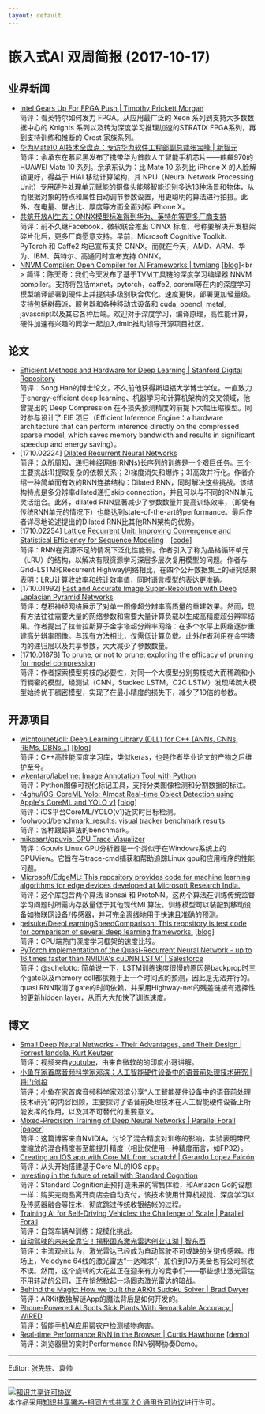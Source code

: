 ```yaml
---
layout: default
---
```


# 嵌入式AI 双周简报 (2017-10-17)

## 业界新闻

- [Intel Gears Up For FPGA Push | Timothy Prickett Morgan](https://www.nextplatform.com/2017/10/02/intel-gears-fpga-push/)<br />
简评：看英特尔如何发力 FPGA。从应用最广泛的 Xeon 系列到支持大多数数据中心的 Knights 系列以及转为深度学习推理加速的STRATIX FPGA系列，再到支持训练和推断的 Crest 家族系列。
- [华为Mate10 AI技术全盘点：专访华为软件工程部副总裁张宝峰 | 新智元](https://mp.weixin.qq.com/s?timestamp=1508207164&src=3&ver=1&signature=LD5Gs4d3SbEX9*Uh66q0yJL9-tR0nxFEOVOuHZQ170t9jdtwgVNSValwLHh6YOnY7mkcLyWYUA2jruym*YEfVswPVPkTAZtgUZYV8WvpXWEdDGYg0OgC20RWFqhX52p33JxNfiW02GEruDZn7DTY30NFFW6bNV3qt45E77Cxqz8=)<br />
简评：余承东在慕尼黑发布了携带华为首款人工智能手机芯片——麒麟970的 HUAWEI Mate 10 系列。余承东认为：比 Mate 10 系列比 iPhone X 的人脸解锁更好，得益于 HiAI 移动计算架构，其 NPU（Neural Network Processing Unit）专用硬件处理单元赋能的摄像头能够智能识别多达13种场景和物体，从而根据对象的特点和属性自动调节参数设置，用更聪明的算法进行拍摄。此外，在电量、屏占比、厚度等方面全面对标 iPhone X。
- [共筑开放AI生态：ONNX模型标准得到华为、英特尔等更多厂商支持](https://mp.weixin.qq.com/s/kBDJ3lEj-JQDpNzvw6aV1Q)<br />
简评：前不久继Facebook、微软联合推出 ONNX 标准，号称要解决开发框架碎片化后，更多厂商愿意支持。早前，Microsoft Cognitive Toolkit、PyTorch 和 Caffe2 均已宣布支持 ONNX。而就在今天，AMD、ARM、华为、IBM、英特尔、高通同时宣布支持 ONNX。
- [NNVM Compiler: Open Compiler for AI Frameworks | tvmlang](http://www.tvmlang.org/2017/10/06/nnvm-compiler-announcement.html) [[blog](https://mp.weixin.qq.com/s/qkvX0rmEe0yQ-BhCmWAXSQ)]<br \>
简评：陈天奇：我们今天发布了基于TVM工具链的深度学习编译器 NNVM compiler。支持将包括mxnet，pytorch，caffe2, coreml等在内的深度学习模型编译部署到硬件上并提供多级别联合优化。速度更快，部署更加轻量级。 支持包括树莓派，服务器和各种移动式设备和 cuda, opencl, metal, javascript以及其它各种后端。欢迎对于深度学习，编译原理，高性能计算，硬件加速有兴趣的同学一起加入dmlc推动领导开源项目社区。

## 论文

- [Efficient Methods and Hardware for Deep Learning | Stanford Digital Repository](https://purl.stanford.edu/qf934gh3708)<br />
简评：Song Han的博士论文，不久前他获得斯坦福大学博士学位，一直致力于energy-efficient deep learning、机器学习和计算机架构的交叉领域，他曾提出的 Deep Compression 在不损失预测精度的前提下大幅压缩模型。同时参与设计了 EIE 项目（Efficient Inference Engine：a hardware architecture that can perform inference directly on the compressed sparse model, which saves memory bandwidth and results in significant speedup and energy saving）。 
- [1710.02224] [Dilated Recurrent Neural Networks](https://arxiv.org/abs/1710.02224)<br />
简评：众所周知，递归神经网络(RNNs)长序列的训练是一个艰巨任务。三个主要挑战:1)提取复杂的依赖关系；2)梯度消失和爆炸；3)高效并行化。作者介绍一种简单而有效的RNN连接结构：Dilated RNN，同时解决这些挑战。该结构特点是多分辨率dilated递归skip connection，并且可以与不同的RNN单元灵活组合。此外，dilated RNN显著减少了参数数量并提高训练效率，（即使有传统RNN单元的情况下）也能达到state-of-the-art的performance。最后作者详尽地论述提出的Dilated RNN比其他RNN架构的优势。
- [1710.02254] [Lattice Recurrent Unit: Improving Convergence and Statistical Efficiency for Sequence Modeling](https://arxiv.org/abs/1710.02254)　[[code](https://github.com/chahuja/lru)]<br />
简评：RNN在资源不足的情况下泛化性能弱。作者引入了称为晶格循环单元（LRU）的结构，以解决有限资源学习深层多层次复用模型的问题。作者与Grid-LSTM和Recurrent Highway网络相比，在四个公开数据集上的研究结果表明：LRU计算收敛率和统计效率值，同时语言模型的表达更准确。
- [1710.01992] [Fast and Accurate Image Super-Resolution with Deep Laplacian Pyramid Networks](https://arxiv.org/abs/1710.01992)<br />
简评：卷积神经网络展示了对单一图像超分辨率高质量的重建效果。然而，现有方法往往需要大量的网络参数和需要大量计算负载以生成高精度超分辨率结果。作者提出了拉普拉斯算子金字塔超分辨率网络：在多个水平上网络逐步重建高分辨率图像。与现有方法相比，仅需低计算负载。此外作者利用在金字塔内的递归层以及共享参数，大大减少了参数数量。
- [1710.01878] [To prune, or not to prune: exploring the efficacy of pruning for model compression](https://arxiv.org/abs/1710.01878)<br />
简评：作者探索模型剪枝的必要性，对同一个大模型分别剪枝成大而稀疏和小而稠密的模型，经测试（CNN，Stacked LSTM，C2C LSTM）发现稀疏大模型始终优于稠密模型，实现了在最小精度的损失下，减少了10倍的参数。

## 开源项目

- [wichtounet/dll: Deep Learning Library (DLL) for C++ (ANNs, CNNs, RBMs, DBNs...)](https://github.com/wichtounet/dll) [[blog](https://baptiste-wicht.com/posts/2017/10/deep-learning-library-10-fast-neural-network-library.html)]<br />
简评：C++高性能深度学习库，类似keras，也是作者毕业论文的产物之后维护至今。
- [wkentaro/labelme: Image Annotation Tool with Python](https://github.com/wkentaro/labelme)<br />
简评：Python图像可视化标记工具，支持分类图像检测和分割数据的标注。
- [r4ghu/iOS-CoreML-Yolo: Almost Real-time Object Detection using Apple's CoreML and YOLO v1](https://github.com/r4ghu/iOS-CoreML-Yolo) [[blog](https://sriraghu.com/2017/07/12/computer-vision-in-ios-object-detection/)]<br />
简评：iOS平台CoreML/YOLO(v1)近实时目标检测。
- [foolwood/benchmark_results: visual tracker benchmark results](https://github.com/foolwood/benchmark_results)<br />
简评：各种跟踪算法的benchmark。
- [mikesart/gpuvis: GPU Trace Visualizer](https://github.com/mikesart/gpuvis)<br />
简评：Gpuvis Linux GPU分析器是一个类似于在Windows系统上的GPUView。它旨在与trace-cmd捕获和帮助追踪Linux gpu和应用程序的性能问题。
- [Microsoft/EdgeML: This repository provides code for machine learning algorithms for edge devices developed at Microsoft Research India.](https://github.com/Microsoft/EdgeML)<br />
简评：这个库包含两个算法 Bonsai 和 ProtoNN。这两个算法在训练传统监督学习问题时所需内存数量低于其他现代ML算法。训练模型可以装配到移动设备如物联网设备/传感器，并可完全离线地用于快速且准确的预测。
- [peisuke/DeepLearningSpeedComparison: This repository is test code for comparison of several deep learning frameworks.](https://github.com/peisuke/DeepLearningSpeedComparison) [[blog](https://www.slideshare.net/FujimotoKeisuke/deep-learning-framework-comparison-on-cpu)]<br />
简评：CPU端热门深度学习框架的速度比较。
- [PyTorch implementation of the Quasi-Recurrent Neural Network - up to 16 times faster than NVIDIA's cuDNN LSTM' | Salesforce ](https://github.com/salesforce/pytorch-qrnn)<br />
简评：@schelotto: 简单说一下，LSTM训练速度很慢的原因是backprop时三个gate以及memory cell都依赖于上一个时间点的预测，因此是无法并行的。quasi RNN取消了gate的时间依赖，并采用Highway-net的残差链接有选择性的更新hidden layer，从而大大加快了训练速度。

## 博文
- [Small Deep Neural Networks - Their Advantages, and Their Design | Forrest Iandola, Kurt Keutzer](https://www.bilibili.com/video/av15126749/)<br />
简评：视频来自[youtube](https://www.youtube.com/watch?v=AgpmDOsdTIA)，由来自微软的的印度小哥讲解。
- [小鱼在家首席音频科学家邓滨：人工智能硬件设备中的语音前处理技术研究 | 将门创投](https://mp.weixin.qq.com/s/H1jqzp_tkEaeJNP1TQe9dg)<br />
简评：小鱼在家首席音频科学家邓滨分享“人工智能硬件设备中的语音前处理技术研究”的内容回顾，主要探讨了语音前处理技术在人工智能硬件设备上所能发挥的作用，以及其不可替代的重要意义。
- [Mixed-Precision Training of Deep Neural Networks | Parallel Forall](https://devblogs.nvidia.com/parallelforall/mixed-precision-training-deep-neural-networks/) [[paper](https://arxiv.org/abs/1710.03740)]<br />
简评：这篇博客来自NVIDIA，讨论了混合精度对训练的影响，实验表明带尺度缩放的混合精度甚至能提升精度（相比仅使用一种精度而言，如FP32）。
- [Creating an IOS app with Core ML from scratch! | Gerardo Lopez Falcón](https://medium.com/towards-data-science/creating-an-ios-app-with-core-ml-from-scratch-b9e13e8af9cb)<br />
简评：从头开始搭建基于Core ML的IOS app。
- [Investing in the future of retail with Standard Cognition](https://medium.com/initialized-capital/investing-in-the-future-of-retail-with-standard-cognition-ffdd03fafd10)<br />
简评：Standard Cognition正预打造未来的零售体验，和Amazon Go的设想一样：购买完商品离开商店会自动支付，该技术使用计算机视觉、深度学习以及传感器融合等技术，彻底跳过传统收银结帐的过程。
- [Training AI for Self-Driving Vehicles: the Challenge of Scale | Parallel Forall](https://devblogs.nvidia.com/parallelforall/training-self-driving-vehicles-challenge-scale/)<br />
简评：自驾车辆AI训练：规模化挑战。
- [自动驾驶的未来全靠它！揭秘固态激光雷达创业江湖 | 智东西](https://mp.weixin.qq.com/s/dOvwoVZHnl2ElXF2Uu8mgw)<br />
简评：主流观点认为，激光雷达已经成为自动驾驶不可或缺的关键传感器。市场上，Velodyne 64线的激光雷达“一达难求”，加价到10万美金也有公司照收不误。然而，这个旋转的大花盆正在迎来有力的竞争们——那些想让激光雷达不用转动的公司，正在悄然掀起一场固态激光雷达的暗战。
- [Behind the Magic: How we built the ARKit Sudoku Solver | Brad Dwyer](https://blog.prototypr.io/behind-the-magic-how-we-built-the-arkit-sudoku-solver-e586e5b685b0)<br />
简评：ARKit数独解谜App的魔法背后是如何开发的。
- [Phone-Powered AI Spots Sick Plants With Remarkable Accuracy | WIRED](https://www.wired.com/story/plant-ai)<br />
简评：智能手机AI应用帮农户检测植物病害。
- [Real-time Performance RNN in the Browser | Curtis Hawthorne](https://magenta.tensorflow.org/performance-rnn-browser)
[[demo](https://deeplearnjs.org/demos/performance_rnn/index.html#2|2,0,1,0,1,1,0,1,0,1,0,1|1,1,1,1,1,1,1,1,1,1,1,1|1,1,1,1,1,1,1,1,1,1,1,1|0)]<br />
简评：浏览器里的实时Performance RNN钢琴协奏Demo。

----

Editor: 张先轶、袁帅

----

<a rel="license" href="http://creativecommons.org/licenses/by-sa/2.0/"><img alt="知识共享许可协议" style="border-width:0" src="https://i.creativecommons.org/l/by-sa/2.0/88x31.png" /></a><br />本作品采用<a rel="license" href="http://creativecommons.org/licenses/by-sa/2.0/">知识共享署名-相同方式共享 2.0 通用许可协议</a>进行许可。
